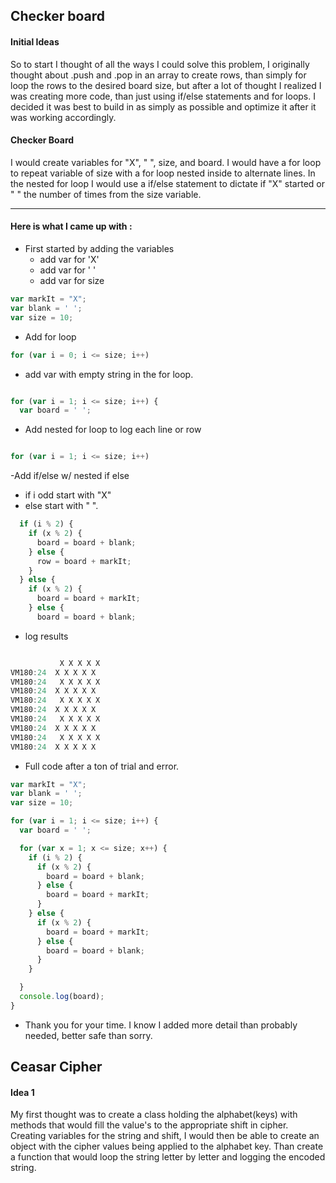 ## Checker board

#### Initial Ideas
So to start I thought of all the ways I could solve this problem, I originally thought about .push and .pop in an array to create rows, than simply for loop the rows to the desired board size, but after a lot of thought I realized I was creating more code, than just using if/else statements and for loops. I decided it was best to build in as simply as possible and optimize it after it was working accordingly.

#### Checker Board

I would create variables for "X", " ", size, and board. I would have a for loop to repeat variable of size with a for loop nested inside to alternate lines. In the nested for loop I would use a if/else statement to dictate if "X" started or " " the number of times from the size variable.

---
#### Here is what I came up with :


- First started by adding the variables
  - add var for 'X'
  - add var for ' '
  - add var for size

```JAVASCRIPT
var markIt = "X";
var blank = ' ';
var size = 10;
```

- Add for loop

```JAVASCRIPT
for (var i = 0; i <= size; i++)
```

 - add var with empty string in the for loop.

```JAVASCRIPT

for (var i = 1; i <= size; i++) {
  var board = ' ';

```
- Add nested for loop to log each line or row

```JAVASCRIPT

for (var i = 1; i <= size; i++)
```

-Add if/else w/ nested if else
  - if i odd start with "X"
  - else start with " ".

```JAVASCRIPT
  if (i % 2) {
    if (x % 2) {
      board = board + blank;
    } else {
      row = board + markIt;
    }
  } else {
    if (x % 2) {
      board = board + markIt;
    } else {
      board = board + blank;

```
- log results

```JAVASCRIPT

           X X X X X
VM180:24  X X X X X
VM180:24   X X X X X
VM180:24  X X X X X
VM180:24   X X X X X
VM180:24  X X X X X
VM180:24   X X X X X
VM180:24  X X X X X
VM180:24   X X X X X
VM180:24  X X X X X

```


- Full code after a ton of trial and error.

```JAVASCRIPT
var markIt = "X";
var blank = ' ';
var size = 10;

for (var i = 1; i <= size; i++) {
  var board = ' ';

  for (var x = 1; x <= size; x++) {
    if (i % 2) {
      if (x % 2) {
        board = board + blank;
      } else {
        board = board + markIt;
      }
    } else {
      if (x % 2) {
        board = board + markIt;
      } else {
        board = board + blank;
      }
    }

  }
  console.log(board);
}


```


- Thank you for your time. I know I added more detail than probably needed, better safe than sorry.



## Ceasar Cipher

#### Idea 1

My first thought was to create a class holding the alphabet(keys) with methods that would fill the value's to the appropriate shift in cipher. Creating variables for the string and shift, I would then be able to create an object with the cipher values being applied to the alphabet key. Than create a function that would loop the string letter by letter and logging the encoded string.
